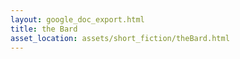 ```yaml
---
layout: google_doc_export.html
title: the Bard
asset_location: assets/short_fiction/theBard.html
---
```

